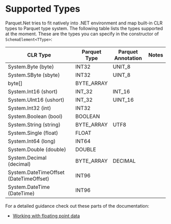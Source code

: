 # Supported Types

Parquet.Net tries to fit natively into .NET environment and map built-in CLR types to Parquet type system. The following table lists the types supported at the moment. These are the types you can specify in the constructor of `SchemaElement<TType>`:

| CLR Type |  Parquet Type | Parquet Annotation | Notes |
|----------|---------------|--------------------|-------|
|System.Byte (byte)|INT32|UNIT_8||
|System.SByte (sbyte)|INT32|UINT_8||
|byte[]|BYTE_ARRAY|||
|System.Int16 (short)|INT_32|INT_16||
|System.UInt16 (ushort)|INT_32|UINT_16||
|System.Int32 (int)|INT32|||
|System.Boolean (bool)|BOOLEAN|||
|System.String (string)|BYTE_ARRAY|UTF8||
|System.Single (float)|FLOAT|||
|System.Int64 (long)|INT64||
|System.Double (double)|DOUBLE||
|System.Decimal (decimal)|BYTE_ARRAY|DECIMAL||
|System.DateTimeOffset (DateTimeOffset)|INT96||
|System.DateTime (DateTime)|INT96|||

For a detailed guidance check out these parts of the documentation:

- [Working with floating point data](types/floating.md)